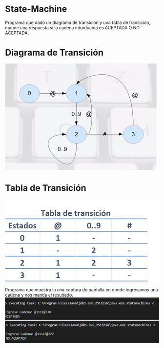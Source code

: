 # State-Machine

Programa que dado un diagrama de transición y una tabla de transición, mande una respuesta si la cadena introducida es ACEPTADA O NO ACEPTADA. 

# Diagrama de Transición
![alt text](https://github.com/ryu-ed/State-Machine/raw/master/images/afd.PNG " ")


# Tabla de Transición
![alt text](https://github.com/ryu-ed/State-Machine/raw/master/images/TT.PNG " ")


Programa que muestra la una captura de pantalla en donde ingresamos una cadena <X> y nos manda el resultado.
![alt text](https://github.com/ryu-ed/State-Machine/raw/master/images/aceptada.PNG " ")
![alt text](https://github.com/ryu-ed/State-Machine/raw/master/images/noaceptada.PNG " ")
 
